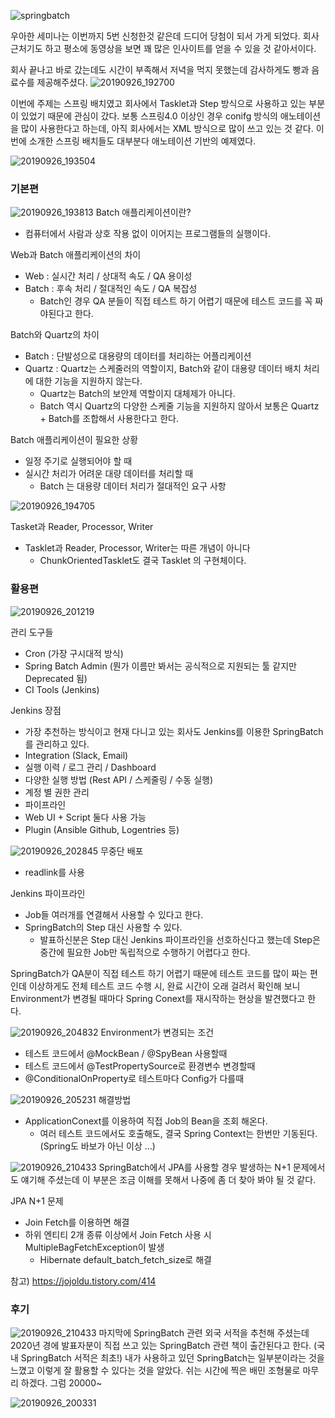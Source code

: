 
![springbatch](https://user-images.githubusercontent.com/7076334/65817494-86df2280-e242-11e9-81bb-f9d468076a5b.jpg)

우아한 세미나는 이번까지 5번 신청한것 같은데 드디어 당첨이 되서 가게 되었다.
회사 근처기도 하고 평소에 동영상을 보면 꽤 많은 인사이트를 얻을 수 있을 것 같아서이다.

회사 끝나고 바로 갔는데도 시간이 부족해서 저녁을 먹지 못했는데 감사하게도 빵과 음료수를 제공해주셨다.
![20190926_192700](https://user-images.githubusercontent.com/7076334/65833801-1d791580-e30f-11e9-8aef-5c83574fdedc.jpg)

이번에 주제는 스프링 배치였고 회사에서 Tasklet과 Step 방식으로 사용하고 있는 부분이 있었기 때문에 관심이 갔다.
보통 스프링4.0 이상인 경우 conifg 방식의 애노테이션을 많이 사용한다고 하는데, 아직 회사에서는 XML 방식으로 많이 쓰고 있는 것 같다.
이번에 소개한 스프링 배치들도 대부분다 애노테이션 기반의 예제였다.


![20190926_193504](https://user-images.githubusercontent.com/7076334/65833805-24078d00-e30f-11e9-986f-421e55540e16.jpg)
### 기본편

![20190926_193813](https://user-images.githubusercontent.com/7076334/65833873-01c23f00-e310-11e9-9f0e-cf605ca34269.jpg)
Batch 애플리케이션이란?
- 컴퓨터에서 사람과 상호 작용 없이 이어지는 프로그램들의 실행이다.


Web과 Batch 애플리케이션의 차이
- Web :  실시간 처리 / 상대적 속도 / QA 용이성
- Batch : 후속 처리 / 절대적인 속도 / QA 복잡성
  - Batch인 경우 QA 분들이 직접 테스트 하기 어렵기 때문에 테스트 코드를 꼭 짜야된다고 한다.


Batch와 Quartz의 차이
- Batch : 단발성으로 대용량의 데이터를 처리하는 어플리케이션
- Quartz : Quartz는 스케줄러의 역할이지, Batch와 같이 대용량 데이터 배치 처리에 대한 기능을 지원하지 않는다.
  - Quartz는 Batch의 보안제 역할이지 대체제가 아니다.
  - Batch 역시 Quartz의 다양한 스케줄 기능을 지원하지 않아서 보통은 Quartz + Batch를 조합해서 사용한다고 한다.


Batch 애플리케이션이 필요한 상황
- 일정 주기로 실행되어야 할 때
- 실시간 처리가 어려운 대량 데이터를 처리할 때
  - Batch 는 대용량 데이터 처리가 절대적인 요구 사항
  
  
![20190926_194705](https://user-images.githubusercontent.com/7076334/65834065-2a4b3880-e312-11e9-85c4-0b2da669be48.jpg)

Tasket과 Reader, Processor, Writer
- Tasklet과 Reader, Processor, Writer는 따른 개념이 아니다
  - ChunkOrientedTasklet도 결국 Tasklet 의 구현체이다.


### 활용편

![20190926_201219](https://user-images.githubusercontent.com/7076334/65834169-52876700-e313-11e9-9f36-1f7eab571b5e.jpg)

관리 도구들
- Cron (가장 구시대적 방식)
- Spring Batch Admin (뭔가 이름만 봐서는 공식적으로 지원되는 툴 같지만 Deprecated 됨)
- CI Tools (Jenkins)

Jenkins 장점
- 가장 추천하는 방식이고 현재 다니고 있는 회사도 Jenkins를 이용한 SpringBatch를 관리하고 있다.
- Integration (Slack, Email)
- 실행 이력 / 로그 관리 / Dashboard
- 다양한 실행 방법 (Rest API / 스케줄링 / 수동 실행)
- 계정 별 권한 관리
- 파이프라인
- Web UI + Script 둘다 사용 가능
- Plugin (Ansible Github, Logentries 등)


![20190926_202845](https://user-images.githubusercontent.com/7076334/65834258-418b2580-e314-11e9-8b93-c536cc31a816.jpg)
무중단 배포
- readlink를 사용


Jenkins 파이프라인
- Job들 여러개를 연결해서 사용할 수 있다고 한다.
- SpringBatch의 Step 대신 사용할 수 있다.
  - 발표하신분은 Step 대신 Jenkins 파이프라인을 선호하신다고 했는데 Step은 중간에 필요한 Job만 독립적으로 수행하기 어렵다고 한다.


SpringBatch가 QA분이 직접 테스트 하기 어렵기 때문에 테스트 코드를 많이 짜는 편인데 이상하게도 전체 테스트 코드 수행 시, 완료 시간이 오래 걸려서 확인해 보니 Environment가 변경될 때마다 Spring Conext를 재시작하는 현상을 발견했다고 한다.


![20190926_204832](https://user-images.githubusercontent.com/7076334/65834415-7ba8f700-e315-11e9-8bfd-9e60f03a7c84.jpg)
Environment가 변경되는 조건
- 테스트 코드에서 @MockBean / @SpyBean 사용할때
- 테스트 코드에서 @TestPropertySource로 환경변수 변경할때
- @ConditionalOnProperty로 테스트마다 Config가 다를때



![20190926_205231](https://user-images.githubusercontent.com/7076334/65834414-7ba8f700-e315-11e9-9d8c-5a59a8774f0d.jpg)
해결방법
- ApplicationConext를 이용하여 직접 Job의 Bean을 조회 해온다.
  - 여러 테스트 코드에서도 호출해도, 결국 Spring Context는 한번만 기동된다. (Spring도 바보가 아닌 이상 ...)


![20190926_210433](https://user-images.githubusercontent.com/7076334/65834488-61234d80-e316-11e9-81e8-cc79789c3a98.jpg)
SpringBatch에서 JPA를 사용할 경우 발생하는 N+1 문제에서도 얘기해 주셨는데 이 부분은 조금 이해를 못해서 나중에 좀 더 찾아 봐야 될 것 같다.

JPA N+1 문제
- Join Fetch를 이용하면 해결
- 하위 엔티티 2개 종류 이상에서 Join Fetch 사용 시 MultipleBagFetchException이 발생 
  - Hibernate default_batch_fetch_size로 해결

참고) https://jojoldu.tistory.com/414


### 후기
![20190926_210433](https://user-images.githubusercontent.com/7076334/65834599-82386e00-e317-11e9-961a-f8d292642f5f.jpg)
마지막에 SpringBatch 관련 외국 서적을 추천해 주셨는데 2020년 경에 발표자분이 직접 쓰고 있는 SpringBatch 관련 책이 출간된다고 한다. (국내 SpringBatch 서적은 최초!)
내가 사용하고 있던 SpringBatch는 일부분이라는 것을 느꼈고 이렇게 잘 활용할 수 있다는 것을 알았다. 
쉬는 시간에 찍은 배민 조형물로 마무리 하겠다.
그럼 20000~

![20190926_200331](https://user-images.githubusercontent.com/7076334/65834069-30d9b000-e312-11e9-9f45-28780bcc192b.jpg)

